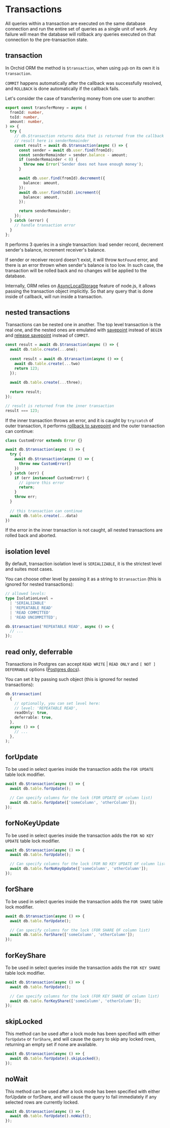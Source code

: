 # Transactions

All queries within a transaction are executed on the same database connection and run the entire set of queries as a single unit of work. Any failure will mean the database will rollback any queries executed on that connection to the pre-transaction state.

## transaction

In Orchid ORM the method is `$transaction`, when using `pqb` on its own it is `transaction`.

`COMMIT` happens automatically after the callback was successfully resolved, and `ROLLBACK` is done automatically if the callback fails.

Let's consider the case of transferring money from one user to another:

```ts
export const transferMoney = async (
  fromId: number,
  toId: number,
  amount: number,
) => {
  try {
    // db.$transaction returns data that is returned from the callback
    // result here is senderRemainder
    const result = await db.$transaction(async () => {
      const sender = await db.user.find(fromId);
      const senderRemainder = sender.balance - amount;
      if (senderRemainder < 0) {
        throw new Error('Sender does not have enough money');
      }

      await db.user.find(fromId).decrement({
        balance: amount,
      });
      await db.user.find(toId).increment({
        balance: amount,
      });

      return senderRemainder;
    });
  } catch (error) {
    // handle transaction error
  }
};
```

It performs 3 queries in a single transaction: load sender record, decrement sender's balance, increment receiver's balance.

If sender or receiver record doesn't exist, it will throw `NotFound` error, and there is an error thrown when sender's balance is too low.
In such case, the transaction will be rolled back and no changes will be applied to the database.

Internally, ORM relies on [AsyncLocalStorage](https://nodejs.org/api/async_context.html#class-asynclocalstorage) feature of node.js,
it allows passing the transaction object implicitly. So that any query that is done inside of callback, will run inside a transaction.

## nested transactions

Transactions can be nested one in another.
The top level transaction is the real one,
and the nested ones are emulated with [savepoint](https://www.postgresql.org/docs/current/sql-savepoint.html) instead of `BEGIN`
and [release savepoint](https://www.postgresql.org/docs/current/sql-release-savepoint.html) instead of `COMMIT`.

```ts
const result = await db.$transaction(async () => {
  await db.table.create(...one);
  
  const result = await db.$transaction(async () => {
    await db.table.create(...two)
    return 123;
  });
  
  await db.table.create(...three);
  
  return result;
});

// result is returned from the inner transaction
result === 123;
```

If the inner transaction throws an error, and it is caught by `try/catch` of outer transaction,
it performs [rollback to savepoint](https://www.postgresql.org/docs/current/sql-rollback-to.html)
and the outer transaction can continue:

```ts
class CustomError extends Error {}

await db.$transaction(async () => {
  try {
    await db.$transaction(async () => {
      throw new CustomError()
    })
  } catch (err) {
    if (err instanceof CustomError) {
      // ignore this error
      return;
    }
    throw err;
  }
  
  // this transaction can continue
  await db.table.create(...data)
})
```

If the error in the inner transaction is not caught, all nested transactions are rolled back and aborted.

## isolation level

By default, transaction isolation level is `SERIALIZABLE`, it is the strictest level and suites most cases.

You can choose other level by passing it as a string to `$transaction` (this is ignored for nested transactions):

```ts
// allowed levels:
type IsolationLevel =
  | 'SERIALIZABLE'
  | 'REPEATABLE READ'
  | 'READ COMMITTED'
  | 'READ UNCOMMITTED';

db.$transaction('REPEATABLE READ', async () => {
  // ...
});
```

## read only, deferrable

Transactions in Postgres can accept `READ WRITE` | `READ ONLY` and `[ NOT ] DEFERRABLE` options ([Postgres docs](https://www.postgresql.org/docs/current/sql-set-transaction.html)).

You can set it by passing such object (this is ignored for nested transactions):

```ts
db.$transaction(
  {
    // optionally, you can set level here:
    // level: 'REPEATABLE READ',
    readOnly: true,
    deferrable: true,
  },
  async () => {
    // ...
  },
);
```

## forUpdate

To be used in select queries inside the transaction adds the `FOR UPDATE` table lock modifier.

```ts
await db.$transaction(async () => {
  await db.table.forUpdate();

  // Can specify columns for the lock (FOR UPDATE OF column list)
  await db.table.forUpdate(['someColumn', 'otherColumn']);
});
```

## forNoKeyUpdate

To be used in select queries inside the transaction adds the `FOR NO KEY UPDATE` table lock modifier.

```ts
await db.$transaction(async () => {
  await db.table.forUpdate();

  // Can specify columns for the lock (FOR NO KEY UPDATE OF column list)
  await db.table.forNoKeyUpdate(['someColumn', 'otherColumn']);
});
```

## forShare

To be used in select queries inside the transaction adds the `FOR SHARE` table lock modifier.

```ts
await db.$transaction(async () => {
  await db.table.forUpdate();

  // Can specify columns for the lock (FOR SHARE OF column list)
  await db.table.forShare(['someColumn', 'otherColumn']);
});
```

## forKeyShare

To be used in select queries inside the transaction adds the `FOR KEY SHARE` table lock modifier.

```ts
await db.$transaction(async () => {
  await db.table.forUpdate();

  // Can specify columns for the lock (FOR KEY SHARE OF column list)
  await db.table.forKeyShare(['someColumn', 'otherColumn']);
});
```

## skipLocked

This method can be used after a lock mode has been specified with either `forUpdate` or `forShare`, and will cause the query to skip any locked rows, returning an empty set if none are available.

```ts
await db.$transaction(async () => {
  await db.table.forUpdate().skipLocked();
});
```

## noWait

This method can be used after a lock mode has been specified with either forUpdate or forShare, and will cause the query to fail immediately if any selected rows are currently locked.

```ts
await db.$transaction(async () => {
  await db.table.forUpdate().noWait();
});
```
